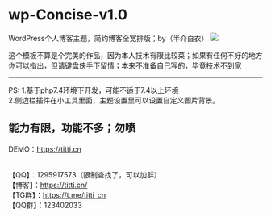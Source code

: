 # wp-Concise-v1.0
WordPress个人博客主题，简约博客全宽排版；by（半介白衣）
<img src="https://s1.ax1x.com/2022/04/30/OpQUgO.png"/>

这个模板不算是个完美的作品，因为本人技术有限比较菜；如果有任何不好的地方你可以指出，但请键盘侠手下留情；本来不准备自己写的，毕竟技术不到家

------------------
PS:
1.基于php7.4环境下开发，可能不适于7.4以上环境</br>
2.侧边栏插件在小工具里面，主题设置里可以设置自定义图片背景。</br>

能力有限，功能不多；勿喷</br>
------------------
DEMO：https://titti.cn</br></br>

【QQ】：1295917573（限制查找了，可以加群）</br>
【博客】：https://titti.cn/</br>
【TG群】：https://t.me/titti_cn</br>
【QQ群】：123402033</br>
